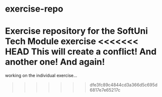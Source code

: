 # exercise-repo
Exercise repository for the SoftUni Tech Module exercise
<<<<<<< HEAD
This will create a conflict!
And another one!
And again!
=======

working on the individual exercise...
>>>>>>> dfe3fc89c4844cd3a366d5c695d6817e7e65217c

